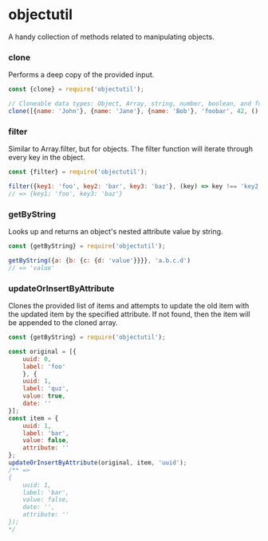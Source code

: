 # objectutil

A handy collection of methods related to manipulating objects.

### clone
Performs a deep copy of the provided input.
```javascript
const {clone} = require('objectutil');

// Cloneable data types: Object, Array, string, number, boolean, and function.
clone([{name: 'John'}, {name: 'Jane'}, {name: 'Bob'}, 'foobar', 42, () => console.log('hello world')]);
```

### filter
Similar to Array.filter, but for objects. The filter function will iterate through every key in the object.
```javascript
const {filter} = require('objectutil');

filter({key1: 'foo', key2: 'bar', key3: 'baz'}, (key) => key !== 'key2');
// => {key1: 'foo', key3: 'baz'}
```

### getByString
Looks up and returns an object's nested attribute value by string.
```javascript
const {getByString} = require('objectutil');

getByString({a: {b: {c: {d: 'value'}}}}, 'a.b.c.d')
// => 'value'
```

### updateOrInsertByAttribute
Clones the provided list of items and attempts to update the old item with the updated item by the specified attribute. If not found, then the item will be appended to the cloned array.
```javascript
const {getByString} = require('objectutil');

const original = [{
    uuid: 0,
    label: 'foo'
    }, {
    uuid: 1,
    label: 'quz',
    value: true,
    date: ''
}];
const item = {
    uuid: 1,
    label: 'bar',
    value: false,
    attribute: ''
};
updateOrInsertByAttribute(original, item, 'uuid');
/** =>
{
    uuid: 1,
    label: 'bar',
    value: false,
    date: '',
    attribute: ''
});
*/
```

